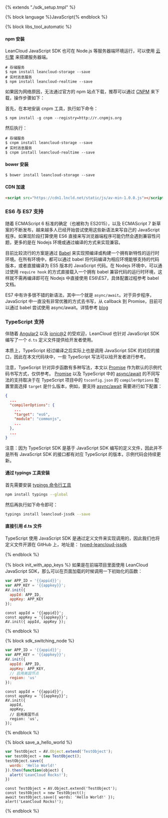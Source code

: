 {% extends "./sdk_setup.tmpl" %}

{% block language %}JavaScript{% endblock %}

{% block libs_tool_automatic %}

#### npm 安装

LeanCloud JavaScript SDK 也可在 Node.js 等服务器端环境运行，可以使用 [云引擎](leanengine_overview.html) 来搭建服务器端。

```
# 存储服务
$ npm install leancloud-storage --save
# 实时消息服务
$ npm install leancloud-realtime --save
```
如果因为网络原因，无法通过官方的 npm 站点下载，推荐可以通过 [CNPM](https://cnpmjs.org/) 来下载，操作步骤如下：

首先，在本地安装 cnpm 工具，执行如下命令：

```
$ npm install -g cnpm --registry=http://r.cnpmjs.org
```

然后执行：

```
# 存储服务
$ cnpm install leancloud-storage --save
# 实时消息服务
$ cnpm install leancloud-realtime --save
```

#### bower 安装

```
$ bower install leancloud-storage --save
```

#### CDN 加速

```html
<script src="https://cdn1.lncld.net/static/js/av-min-1.0.0.js"></script>
```

### ES6 与 ES7 支持

随着 ECMAScript 6 标准的确定（也被称为 ES2015），以及 ECMAScript 7 新草案的不断发布，越来越多人已经开始尝试使用这些新语法来写自己的 JavaScript 程序。如果现阶段打算使用 ES6 直接来写浏览器端程序可能仍然会遇到兼容性问题，更多的是在 Nodejs 环境或通过编译的方式来实现兼容。

目前比较流行的方案是通过 [Babel](http://babeljs.io/) 来实现预编译或构建一个拥有新特性的运行时环境。在所有环境中，都可以通过 babel 将代码编译为相应环境能够支持的代码版本，或者直接编译为 ES5 版本的 JavaScript 代码。在 Nodejs 环境中，可以通过使用 `require hook` 的方式直接载入一个拥有 babel 兼容代码的运行时环境，这样就不需再编译即可在 Nodejs 中直接使用 ES6\ES7，具体配置过程参考 babel 文档。

ES7 中有许多很不错的新语法，其中一个就是 `async/await`。对于异步程序，JavaScript 中一直没有非常优雅的方式去书写，从 callback 到 Promise，目前可以通过 babel 尝试使用 async/await。详情参考 [blog](https://blog.leancloud.cn/3910/)

### TypeScript 支持

伴随着 [Angular2](https://angular.io/) 以及  [ionic@2](http://ionicframework.com/docs/v2/) 的受欢迎，LeanCloud 也针对 JavaScript SDK 编写了一个 `d.ts` 定义文件提供给开发者使用。

本质上，TypeScript 经过编译之后实际上也是调用 JavaScript SDK 的对应的接口，因此在本文代码块中，一些 TypeScript 写法可以给开发者进行参考。

注意，TypeScript 针对异步函数有多种写法，本文以 [Promise](#Promise) 作为默认的示例代码书写方式，仅供参考。
[Promise](#Promise) 以及 TypeScript 中的 [async/await](https://blogs.msdn.microsoft.com/typescript/2015/11/03/what-about-asyncawait/) 的不同写法的支持取决于在 TypeScript 项目中的 `tsconfig.json` 的 `compilerOptions` 配置里面选择 `target` 是什么版本，例如，要支持 [async/await](https://blogs.msdn.microsoft.com/typescript/2015/11/03/what-about-asyncawait/) 需要进行如下配置：

```json
{
  ...
  "compilerOptions": {
    ...
    "target": "es6",
    "module": "commonjs",
    ...
  },
  ...
}
```

注意：因为 TypeScript SDK 是基于 JavaScript SDK 编写的定义文件，因此并不是所有 JavaScript SDK 的接口都有对应 TypeScript 的版本，示例代码会持续更新。

#### 通过 typings 工具安装

首先需要安装 [typings 命令行工具](https://www.npmjs.com/package/typings)

```sh
npm install typings --global
```

然后再执行如下命令即可：

```sh
typings install leancloud-jssdk --save
```

#### 直接引用 d.ts 文件
TypeScript 使用 JavaScript SDK 是通过定义文件来实现调用的，因此我们也将定义文件开源在 GitHub 上，地址是：
[typed-leancloud-jssdk](https://github.com/leancloud/typed-leancloud-jssdk)

{% endblock %}

{% block init_with_app_keys %}
如果是在前端项目里面使用 LeanCloud JavaScript SDK，那么可以在页面加载的时候调用一下初始化的函数：

```javascript
var APP_ID = '{{appid}}';
var APP_KEY = '{{appkey}}';
AV.init({
  appId: APP_ID,
  appKey: APP_KEY
});
```
```es7
const appId = '{{appid}}';
const appKey = '{{appkey}}';
AV.init({ appId, appKey });
```

{% endblock %}

{% block sdk_switching_node %}
```javascript
var APP_ID = '{{appid}}';
var APP_KEY = '{{appkey}}';
AV.init({
  appId: APP_ID,
  appKey: APP_KEY,
  // 启用美国节点
  region: 'us'
});
```
```es7
const appId = '{{appid}}';
const appKey = '{{appkey}}';
AV.init({
  appId,
  appKey,
  // 启用美国节点
  region: 'us',
});
```
{% endblock %}


{% block save_a_hello_world %}
```javascript
var TestObject = AV.Object.extend('TestObject');
var testObject = new TestObject();
testObject.save({
  words: 'Hello World!'
}).then(function(object) {
  alert('LeanCloud Rocks!');
})
```
```es7
const TestObject = AV.Object.extend('TestObject');
const testObject = new TestObject();
await testObject.save({ words: 'Hello World!' });
alert('LeanCloud Rocks!');
```
{% endblock %}

